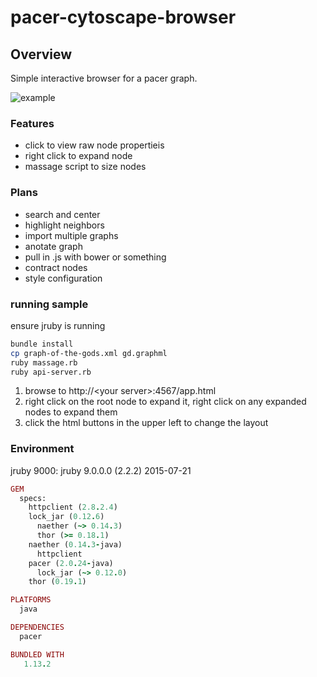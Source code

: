 # pacer-cytoscape-browser

##  Overview

Simple interactive browser for a pacer graph.

![example](https://idgon-assets.s3.amazonaws.com/graph.jpg)

### Features

* click to view raw node propertieis
* right click to expand node
* massage script to size nodes

### Plans

* search and center
* highlight neighbors
* import multiple graphs
* anotate graph
* pull in .js with bower or something
* contract nodes
* style configuration 


### running sample

ensure jruby is running

```sh
bundle install
cp graph-of-the-gods.xml gd.graphml
ruby massage.rb
ruby api-server.rb
```

1. browse to http://\<your server\>:4567/app.html
2. right click on the root node to expand it, right click on any expanded nodes to expand them
3. click the html buttons in the upper left to change the layout

### Environment

jruby 9000: jruby 9.0.0.0 (2.2.2) 2015-07-21

```ruby
GEM
  specs:
    httpclient (2.8.2.4)
    lock_jar (0.12.6)
      naether (~> 0.14.3)
      thor (>= 0.18.1)
    naether (0.14.3-java)
      httpclient
    pacer (2.0.24-java)
      lock_jar (~> 0.12.0)
    thor (0.19.1)

PLATFORMS
  java

DEPENDENCIES
  pacer

BUNDLED WITH
   1.13.2
```
